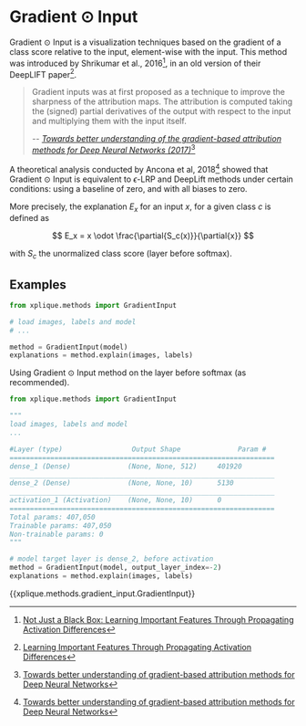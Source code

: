 # Gradient $\odot$ Input

Gradient $\odot$ Input is a visualization techniques based on the gradient of a class score relative to 
the input, element-wise with the input. This method was introduced by Shrikumar et al., 2016[^1], in
an old version of their DeepLIFT paper[^2].

> Gradient inputs was at first proposed as a technique to improve the sharpness of the attribution maps.
> The attribution is computed taking the (signed) partial derivatives of the output with respect to 
> the input and multiplying them with the input itself.
>
> -- <cite>[Towards better understanding of the gradient-based attribution methods for Deep Neural Networks (2017)](https://arxiv.org/abs/1711.06104)</cite>[^3]

A theoretical analysis conducted by Ancona et al, 2018[^3] showed that Gradient $\odot$ Input is 
equivalent to $\epsilon$-LRP and DeepLift methods under certain conditions: using a baseline of zero, and with
all biases to zero.

More precisely, the explanation $E_x$ for an input $x$, for a given class $c$ is defined as

$$ E_x = x \odot \frac{\partial{S_c(x)}}{\partial{x}} $$

with $S_c$ the unormalized class score (layer before softmax).

## Examples

```python
from xplique.methods import GradientInput

# load images, labels and model
# ...

method = GradientInput(model)
explanations = method.explain(images, labels)
```

Using Gradient $\odot$ Input method on the layer before softmax (as recommended).
```python
from xplique.methods import GradientInput

"""
load images, labels and model
...

#Layer (type)                 Output Shape              Param #   
=================================================================
dense_1 (Dense)              (None, None, 512)     401920     
_________________________________________________________________
dense_2 (Dense)              (None, None, 10)      5130      
_________________________________________________________________
activation_1 (Activation)    (None, None, 10)      0         
=================================================================
Total params: 407,050
Trainable params: 407,050
Non-trainable params: 0
"""

# model target layer is dense_2, before activation
method = GradientInput(model, output_layer_index=-2)
explanations = method.explain(images, labels)
```

{{xplique.methods.gradient_input.GradientInput}}

[^1]: [Not Just a Black Box: Learning Important Features Through Propagating Activation Differences](https://arxiv.org/abs/1605.01713)
[^2]: [Learning Important Features Through Propagating Activation Differences](https://arxiv.org/abs/1704.02685)
[^3]: [Towards better understanding of gradient-based attribution methods for Deep Neural Networks](https://arxiv.org/abs/1711.06104)